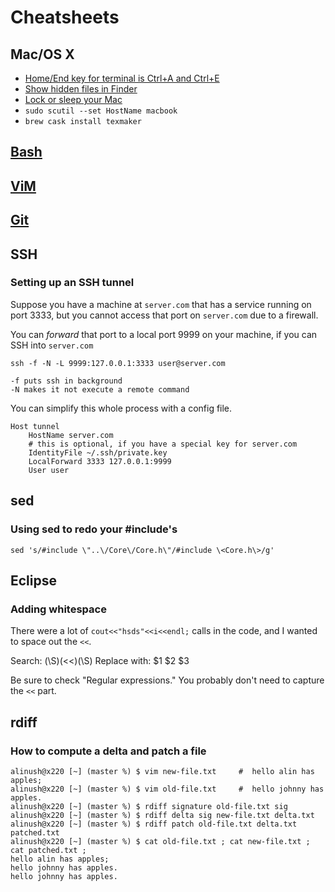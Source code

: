 Cheatsheets
===========

Mac/OS X
--------

 * [Home/End key for terminal is Ctrl+A and Ctrl+E](https://apple.stackexchange.com/questions/71101/how-do-i-make-%E2%8C%98%E2%86%90-and-%E2%8C%98%E2%86%92-work-for-home-end-combo-for-terminal)
 * [Show hidden files in Finder](http://www.tekrevue.com/tip/show-hidden-files-on-mac-os-x/)
 * [Lock or sleep your Mac](http://www.tekrevue.com/tip/the-fastest-way-to-lock-or-sleep-your-screen-in-mac-os-x/)
 * `sudo scutil --set HostName macbook`
 * `brew cask install texmaker`

[Bash](../bash/)
-------------

[ViM](../vim/)
-----------

[Git](../git/)
-----------

SSH
---

### Setting up an SSH tunnel

Suppose you have a machine at `server.com` that has a service running on port 3333, but you cannot
access that port on `server.com` due to a firewall.

You can _forward_ that port to a local port 9999 on your machine, if you can SSH into `server.com`

    ssh -f -N -L 9999:127.0.0.1:3333 user@server.com

    -f puts ssh in background
    -N makes it not execute a remote command

You can simplify this whole process with a config file.

    Host tunnel
        HostName server.com
        # this is optional, if you have a special key for server.com
        IdentityFile ~/.ssh/private.key
        LocalForward 3333 127.0.0.1:9999
        User user

sed
---

### Using sed to redo your \#include's

    sed 's/#include \"..\/Core\/Core.h\"/#include \<Core.h\>/g' 

Eclipse
-------

### Adding whitespace

There were a lot of `cout<<"hsds"<<i<<endl;` calls in the code, and I
wanted to space out the `<<`.

Search: (\S)(<<)(\S)
Replace with: $1 $2 $3

Be sure to check "Regular expressions." You probably don't need to capture the `<<` part.

rdiff
-----

### How to compute a delta and patch a file

    alinush@x220 [~] (master %) $ vim new-file.txt     #  hello alin has apples;
    alinush@x220 [~] (master %) $ vim old-file.txt     #  hello johnny has apples.
    alinush@x220 [~] (master %) $ rdiff signature old-file.txt sig
    alinush@x220 [~] (master %) $ rdiff delta sig new-file.txt delta.txt
    alinush@x220 [~] (master %) $ rdiff patch old-file.txt delta.txt patched.txt
    alinush@x220 [~] (master %) $ cat old-file.txt ; cat new-file.txt ; cat patched.txt ;
    hello alin has apples;
    hello johnny has apples.
    hello johnny has apples.
